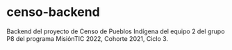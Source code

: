 # censo-backend

Backend del proyecto de Censo de Pueblos Indígena del equipo 2 del grupo P8 del programa MisiónTIC 2022, Cohorte 2021, Ciclo 3.